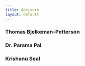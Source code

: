 ```yaml
---
title: Advisors
layout: default
---
```

### Thomas Bjelkeman-Petterson

### Dr. Parama Pal

### Krishanu Seal